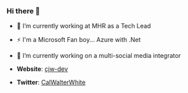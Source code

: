 ### Hi there 👋

- 🔭 I’m currently working at MHR as a Tech Lead
- ⚡ I'm a Microsoft Fan boy... Azure with .Net
- 🌱 I’m currently working on a multi-social media integrator

- **Website**: [cjw-dev](https://cjw-dev.netlify.app)
- **Twitter**: [CalWalterWhite](https://twitter.com/CalWalterWhite)

<!--
**CallumWalterWhite/CallumWalterWhite** is a ✨ _special_ ✨ repository because its `README.md` (this file) appears on your GitHub profile.

Here are some ideas to get you started:

- 🔭 I’m currently working on ...
- 🌱 I’m currently learning ...
- 👯 I’m looking to collaborate on ...
- 🤔 I’m looking for help with ...
- 💬 Ask me about ...
- 📫 How to reach me: ...
- 😄 Pronouns: ...
- ⚡ Fun fact: ...
-->
